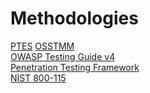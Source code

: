 # Methodologies

[PTES](http://www.pentest-standard.org/index.php/Main_Page)
[OSSTMM](OSSTMM.3.pdf)</br>
[OWASP Testing Guide v4](OWASP_Testing_Guide_v4.pdf)</br>
[Penetration Testing Framework](http://www.vulnerabilityassessment.co.uk/Penetration%20Test.html)</br>
[NIST 800-115](NIST800115.pdf)
